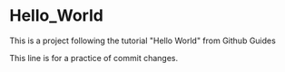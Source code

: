 # Hello_World
This is a project following the tutorial "Hello World" from Github Guides

This line is for a practice of commit changes.
